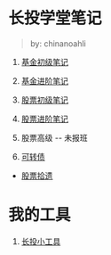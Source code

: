 # 长投学堂笔记

> by: chinanoahli

1. [基金初级笔记](/ichangtou/fund/primary)

2. [基金进阶笔记](/ichangtou/fund/middle-level)

3. [股票初级笔记](/ichangtou/stock/primary)

4. [股票进阶笔记](/ichangtou/stock/middle-level)

5. 股票高级 -- 未报班

6. [可转债](/ichangtou/bond/convertible_bond/README_before_mid2019.md)

+ [股票拾遗](/ichangtou/stock/others)

# 我的工具

1. [长投小工具](https://github.com/chinanoahli/investment_tools)
